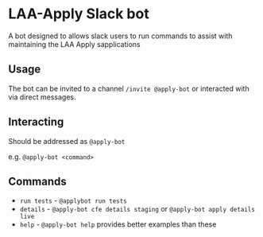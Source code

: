 # LAA-Apply Slack bot
A bot designed to allows slack users to run commands to assist with maintaining the LAA Apply sapplications

## Usage
The bot can be invited to a channel `/invite @apply-bot` or interacted with via direct messages.

## Interacting
Should be addressed as `@apply-bot` 

e.g. `@apply-bot <command>`

## Commands
- `run tests` - ```@applybot run tests```
- `details` - ```@apply-bot cfe details staging``` or ```@apply-bot apply details live```
- `help` - ```@apply-bot help``` provides better examples than these
